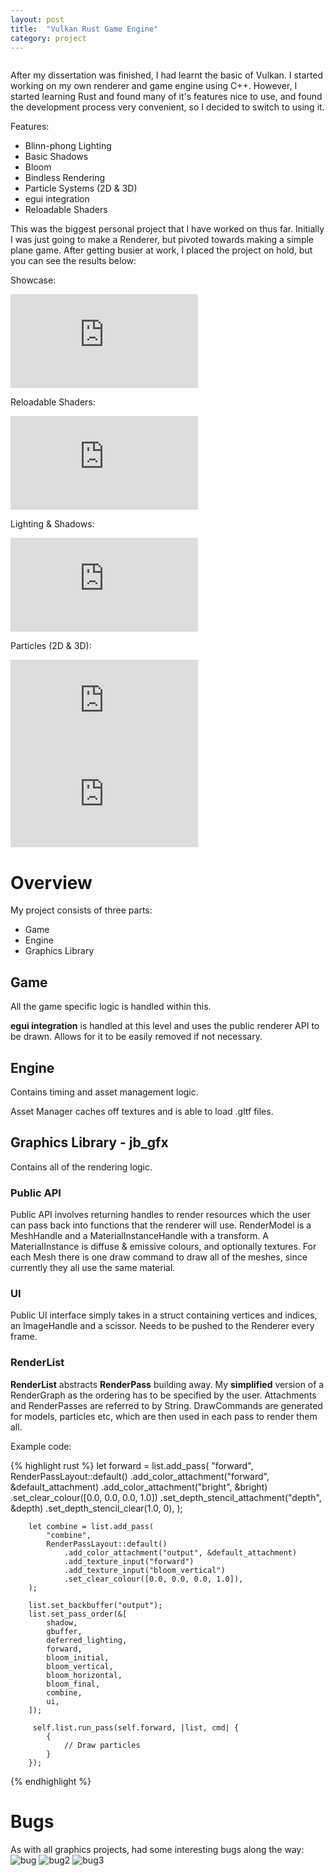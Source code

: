 ```yaml
---
layout: post
title:  "Vulkan Rust Game Engine"
category: project
---
```


<img class="heading_image" src="/assets/images/vulkan/bloom.png" alt=""/>

After my dissertation was finished, I had learnt the basic of Vulkan. I started working on my own renderer and game engine using C++. 
However, I started learning Rust and found many of it's features nice to use, and found the development process very convenient, so I 
decided to switch to using it.

Features:
- Blinn-phong Lighting
- Basic Shadows
- Bloom
- Bindless Rendering
- Particle Systems (2D & 3D)
- egui integration
- Reloadable Shaders

This was the biggest personal project that I have worked on thus far. Initially I was just going to make a Renderer, but pivoted towards making a simple plane game. After getting busier at work, I placed the project on hold, but you can see the results below:

Showcase:
<iframe class="large" src="https://www.youtube.com/embed/YvuSozLz2Ls?si=wz043gpAYrZJz-1z" title="YouTube video player" frameborder="0" allow="accelerometer; autoplay; clipboard-write; encrypted-media; gyroscope; picture-in-picture; web-share" referrerpolicy="strict-origin-when-cross-origin" allowfullscreen></iframe>

Reloadable Shaders:
<iframe class="large" src="https://www.youtube.com/embed/8ndSdJrnvRk?si=tIP7pyJXoFUndc0L" title="YouTube video player" frameborder="0" allow="accelerometer; autoplay; clipboard-write; encrypted-media; gyroscope; picture-in-picture; web-share" referrerpolicy="strict-origin-when-cross-origin" allowfullscreen></iframe>

Lighting & Shadows:
<iframe class="large" src="https://www.youtube.com/embed/RwFS4GX6STQ?si=5j57xjiMvAMQiHTk" title="YouTube video player" frameborder="0" allow="accelerometer; autoplay; clipboard-write; encrypted-media; gyroscope; picture-in-picture; web-share" referrerpolicy="strict-origin-when-cross-origin" allowfullscreen></iframe>

Particles (2D & 3D):
<iframe class="small" src="https://www.youtube.com/embed/d0zJSWPXQaQ?si=_QS3zfPNxDQ3HX7y" title="YouTube video player" frameborder="0" allow="accelerometer; autoplay; clipboard-write; encrypted-media; gyroscope; picture-in-picture; web-share" referrerpolicy="strict-origin-when-cross-origin" allowfullscreen></iframe>
<iframe class="small" src="https://www.youtube.com/embed/IzAv00Y4xRo?si=K3shU0qNRLg70OhN" title="YouTube video player" frameborder="0" allow="accelerometer; autoplay; clipboard-write; encrypted-media; gyroscope; picture-in-picture; web-share" referrerpolicy="strict-origin-when-cross-origin" allowfullscreen></iframe>

# Overview

My project consists of three parts:
- Game
- Engine
- Graphics Library

## Game
All the game specific logic is handled within this.

**egui integration** is handled at this level and uses the public renderer API to be drawn. Allows for it to be easily removed if not necessary.

## Engine
Contains timing and asset management logic. 

Asset Manager caches off textures and is able to load .gltf files.

## Graphics Library - jb_gfx
Contains all of the rendering logic. 

### Public API
Public API involves returning handles to render resources which the user can pass back into functions that the renderer will use. 
RenderModel is a MeshHandle and a MaterialInstanceHandle with a transform.
A MaterialInstance is diffuse & emissive colours, and optionally textures.
For each Mesh there is one draw command to draw all of the meshes, since currently they all use the same material.

### UI
Public UI interface simply takes in a struct containing vertices and indices, an ImageHandle and a scissor. Needs to be pushed to the Renderer every frame.

### RenderList
**RenderList** abstracts **RenderPass** building away. My **simplified** version of a RenderGraph as the ordering has to be specified by the user.
Attachments and RenderPasses are referred to by String.
DrawCommands are generated for models, particles etc, which are then used in each pass to render them all.

Example code:

{% highlight rust %}
        let forward = list.add_pass(
            "forward",
            RenderPassLayout::default()
                .add_color_attachment("forward", &default_attachment)
                .add_color_attachment("bright", &bright)
                .set_clear_colour([0.0, 0.0, 0.0, 1.0])
                .set_depth_stencil_attachment("depth", &depth)
                .set_depth_stencil_clear(1.0, 0),
        );

        let combine = list.add_pass(
            "combine",
            RenderPassLayout::default()
                .add_color_attachment("output", &default_attachment)
                .add_texture_input("forward")
                .add_texture_input("bloom_vertical")
                .set_clear_colour([0.0, 0.0, 0.0, 1.0]),
        );

        list.set_backbuffer("output");
        list.set_pass_order(&[
            shadow,
            gbuffer,
            deferred_lighting,
            forward,
            bloom_initial,
            bloom_vertical,
            bloom_horizontal,
            bloom_final,
            combine,
            ui,
        ]);

         self.list.run_pass(self.forward, |list, cmd| {
            {
                // Draw particles
            }
        });
{% endhighlight %}

# Bugs
As with all graphics projects, had some interesting bugs along the way:
![bug](/assets/images/vulkan/bug.png)
![bug2](/assets/images/vulkan/bug2.png)
![bug3](/assets/images/vulkan/bug3.png)